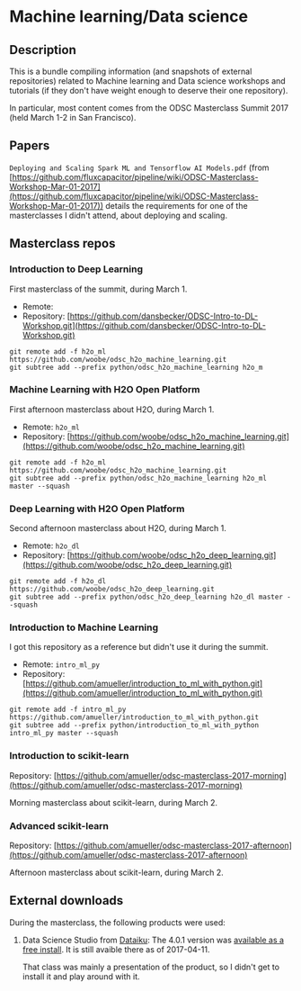 # Machine learning/Data science

## Description

This is a bundle compiling information (and snapshots of external repositories) related to Machine learning and Data science workshops and tutorials (if they don't have weight enough to deserve their one repository).

In particular, most content comes from the ODSC Masterclass Summit 2017 (held March 1-2 in San Francisco).

## Papers

`Deploying and Scaling Spark ML and Tensorflow AI Models.pdf` (from [https://github.com/fluxcapacitor/pipeline/wiki/ODSC-Masterclass-Workshop-Mar-01-2017](https://github.com/fluxcapacitor/pipeline/wiki/ODSC-Masterclass-Workshop-Mar-01-2017)) details the requirements for one of the masterclasses I didn't attend, about deploying and scaling.

## Masterclass repos

### Introduction to Deep Learning

First masterclass of the summit, during March 1.

* Remote:
* Repository: [https://github.com/dansbecker/ODSC-Intro-to-DL-Workshop.git](https://github.com/dansbecker/ODSC-Intro-to-DL-Workshop.git)

```
git remote add -f h2o_ml https://github.com/woobe/odsc_h2o_machine_learning.git
git subtree add --prefix python/odsc_h2o_machine_learning h2o_m
```

### Machine Learning with H2O Open Platform

First afternoon masterclass about H2O, during March 1.

* Remote: `h2o_ml`
* Repository: [https://github.com/woobe/odsc_h2o_machine_learning.git](https://github.com/woobe/odsc_h2o_machine_learning.git)

```
git remote add -f h2o_ml https://github.com/woobe/odsc_h2o_machine_learning.git
git subtree add --prefix python/odsc_h2o_machine_learning h2o_ml master --squash
```


### Deep Learning with H2O Open Platform

Second afternoon masterclass about H2O, during March 1.

* Remote: `h2o_dl`
* Repository: [https://github.com/woobe/odsc_h2o_deep_learning.git](https://github.com/woobe/odsc_h2o_deep_learning.git)

```
git remote add -f h2o_dl https://github.com/woobe/odsc_h2o_deep_learning.git
git subtree add --prefix python/odsc_h2o_deep_learning h2o_dl master --squash
```

### Introduction to Machine Learning

I got this repository as a reference but didn't use it during the summit.

* Remote: `intro_ml_py`
* Repository: [https://github.com/amueller/introduction_to_ml_with_python.git](https://github.com/amueller/introduction_to_ml_with_python.git)

```
git remote add -f intro_ml_py https://github.com/amueller/introduction_to_ml_with_python.git
git subtree add --prefix python/introduction_to_ml_with_python intro_ml_py master --squash
```


### Introduction to scikit-learn

Repository: [https://github.com/amueller/odsc-masterclass-2017-morning](https://github.com/amueller/odsc-masterclass-2017-morning)

Morning masterclass about scikit-learn, during March 2.

### Advanced scikit-learn

Repository: [https://github.com/amueller/odsc-masterclass-2017-afternoon](https://github.com/amueller/odsc-masterclass-2017-afternoon)

Afternoon masterclass about scikit-learn, during March 2.

## External downloads

During the masterclass, the following products were used:

1. Data Science Studio from [Dataiku](https://www.dataiku.com/): The 4.0.1 version was [available as a free install](https://www.dataiku.com/dss/trynow/mac/). It is still avaible there as of 2017-04-11.

   That class was mainly a presentation of the product, so I didn't get to install it and play around with it.
